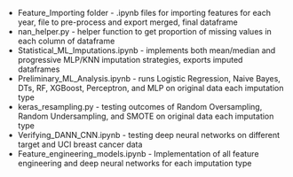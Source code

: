 - Feature_Importing folder - .ipynb files for importing features for each year, file to pre-process and export merged, final dataframe
- nan_helper.py - helper function to get proportion of missing values in each column of dataframe
- Statistical_ML_Imputations.ipynb - implements both mean/median and progressive MLP/KNN imputation strategies, exports imputed dataframes
- Preliminary_ML_Analysis.ipynb - runs Logistic Regression, Naive Bayes, DTs, RF, XGBoost, Perceptron, and MLP on original data each imputation type
- keras_resampling.py - testing outcomes of Random Oversampling, Random Undersampling, and SMOTE on original data each imputation type
- Verifying_DANN_CNN.ipynb - testing deep neural networks on different target and UCI breast cancer data
- Feature_engineering_models.ipynb - Implementation of all feature engineering and deep neural networks for each imputation type

